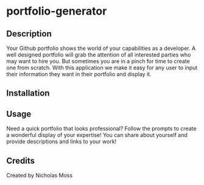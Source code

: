 # portfolio-generator

## Description

Your Github portfolio shows the world of your capabilities as a developer. A well designed portfolio will grab the attention of all interested parties who may want to hire you. But sometimes you are in a pinch for time to create one from scratch. With this application we make it easy for any user to input their information they want in their portfolio and display it.

## Installation

## Usage

Need a quick portfolio that looks professional? Follow the prompts to create a wonderful display of your expertise! You can share about yourself and provide descriptions and links to your work!

## Credits

Created by Nicholas Moss
